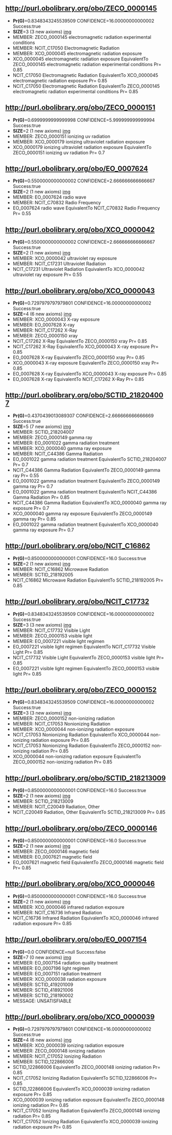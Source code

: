 

## http://purl.obolibrary.org/obo/ZECO_0000145

 * __Pr(G)__=0.8348343245539509 CONFIDENCE=16.00000000000002 Success:true
 * __SIZE__=3 (3 new axioms) 
[img](target/img-ZECO_0000145.png)
 * MEMBER: ZECO_0000145 electromagnetic radiation experimental conditions
 * MEMBER: NCIT_C17050 Electromagnetic Radiation
 * MEMBER: XCO_0000045 electromagnetic radiation exposure
 * XCO_0000045 electromagnetic radiation exposure EquivalentTo ZECO_0000145 electromagnetic radiation experimental conditions Pr= 0.85
 * NCIT_C17050 Electromagnetic Radiation EquivalentTo XCO_0000045 electromagnetic radiation exposure Pr= 0.85
 * NCIT_C17050 Electromagnetic Radiation EquivalentTo ZECO_0000145 electromagnetic radiation experimental conditions Pr= 0.85


## http://purl.obolibrary.org/obo/ZECO_0000151

 * __Pr(G)__=0.6999999999999998 CONFIDENCE=5.999999999999994 Success:true
 * __SIZE__=2 (1 new axioms) 
[img](target/img-ZECO_0000151.png)
 * MEMBER: ZECO_0000151 ionizing uv radiation
 * MEMBER: XCO_0000179 ionizing ultraviolet radiation exposure
 * XCO_0000179 ionizing ultraviolet radiation exposure EquivalentTo ZECO_0000151 ionizing uv radiation Pr= 0.7


## http://purl.obolibrary.org/obo/EO_0007624

 * __Pr(G)__=0.5500000000000002 CONFIDENCE=2.666666666666667 Success:true
 * __SIZE__=2 (1 new axioms) 
[img](target/img-EO_0007624.png)
 * MEMBER: EO_0007624 radio wave
 * MEMBER: NCIT_C70832 Radio Frequency
 * EO_0007624 radio wave EquivalentTo NCIT_C70832 Radio Frequency Pr= 0.55


## http://purl.obolibrary.org/obo/XCO_0000042

 * __Pr(G)__=0.5500000000000002 CONFIDENCE=2.666666666666667 Success:true
 * __SIZE__=2 (1 new axioms) 
[img](target/img-XCO_0000042.png)
 * MEMBER: XCO_0000042 ultraviolet ray exposure
 * MEMBER: NCIT_C17231 Ultraviolet Radiation
 * NCIT_C17231 Ultraviolet Radiation EquivalentTo XCO_0000042 ultraviolet ray exposure Pr= 0.55


## http://purl.obolibrary.org/obo/XCO_0000043

 * __Pr(G)__=0.7297979797979801 CONFIDENCE=16.00000000000002 Success:true
 * __SIZE__=4 (6 new axioms) 
[img](target/img-XCO_0000043.png)
 * MEMBER: XCO_0000043 X-ray exposure
 * MEMBER: EO_0007628 X-ray
 * MEMBER: NCIT_C17262 X-Ray
 * MEMBER: ZECO_0000150 xray
 * NCIT_C17262 X-Ray EquivalentTo ZECO_0000150 xray Pr= 0.85
 * NCIT_C17262 X-Ray EquivalentTo XCO_0000043 X-ray exposure Pr= 0.85
 * EO_0007628 X-ray EquivalentTo ZECO_0000150 xray Pr= 0.85
 * XCO_0000043 X-ray exposure EquivalentTo ZECO_0000150 xray Pr= 0.85
 * EO_0007628 X-ray EquivalentTo XCO_0000043 X-ray exposure Pr= 0.85
 * EO_0007628 X-ray EquivalentTo NCIT_C17262 X-Ray Pr= 0.85


## http://purl.obolibrary.org/obo/SCTID_218204007

 * __Pr(G)__=0.4370439013089307 CONFIDENCE=2.666666666666669 Success:true
 * __SIZE__=5 (7 new axioms) 
[img](target/img-SCTID_218204007.png)
 * MEMBER: SCTID_218204007
 * MEMBER: ZECO_0000149 gamma ray
 * MEMBER: EO_0001022 gamma radiation treatment
 * MEMBER: XCO_0000040 gamma ray exposure
 * MEMBER: NCIT_C44386 Gamma Radiation
 * EO_0001022 gamma radiation treatment EquivalentTo SCTID_218204007 Pr= 0.7
 * NCIT_C44386 Gamma Radiation EquivalentTo ZECO_0000149 gamma ray Pr= 0.55
 * EO_0001022 gamma radiation treatment EquivalentTo ZECO_0000149 gamma ray Pr= 0.7
 * EO_0001022 gamma radiation treatment EquivalentTo NCIT_C44386 Gamma Radiation Pr= 0.85
 * NCIT_C44386 Gamma Radiation EquivalentTo XCO_0000040 gamma ray exposure Pr= 0.7
 * XCO_0000040 gamma ray exposure EquivalentTo ZECO_0000149 gamma ray Pr= 0.85
 * EO_0001022 gamma radiation treatment EquivalentTo XCO_0000040 gamma ray exposure Pr= 0.7


## http://purl.obolibrary.org/obo/NCIT_C16862

 * __Pr(G)__=0.8500000000000001 CONFIDENCE=16.0 Success:true
 * __SIZE__=2 (1 new axioms) 
[img](target/img-NCIT_C16862.png)
 * MEMBER: NCIT_C16862 Microwave Radiation
 * MEMBER: SCTID_218192005
 * NCIT_C16862 Microwave Radiation EquivalentTo SCTID_218192005 Pr= 0.85


## http://purl.obolibrary.org/obo/NCIT_C17732

 * __Pr(G)__=0.8348343245539509 CONFIDENCE=16.00000000000002 Success:true
 * __SIZE__=3 (3 new axioms) 
[img](target/img-NCIT_C17732.png)
 * MEMBER: NCIT_C17732 Visible Light
 * MEMBER: ZECO_0000153 visible light
 * MEMBER: EO_0007221 visible light regimen
 * EO_0007221 visible light regimen EquivalentTo NCIT_C17732 Visible Light Pr= 0.85
 * NCIT_C17732 Visible Light EquivalentTo ZECO_0000153 visible light Pr= 0.85
 * EO_0007221 visible light regimen EquivalentTo ZECO_0000153 visible light Pr= 0.85


## http://purl.obolibrary.org/obo/ZECO_0000152

 * __Pr(G)__=0.8348343245539509 CONFIDENCE=16.00000000000002 Success:true
 * __SIZE__=3 (3 new axioms) 
[img](target/img-ZECO_0000152.png)
 * MEMBER: ZECO_0000152 non-ionizing radiation
 * MEMBER: NCIT_C17053 Nonionizing Radiation
 * MEMBER: XCO_0000044 non-ionizing radiation exposure
 * NCIT_C17053 Nonionizing Radiation EquivalentTo XCO_0000044 non-ionizing radiation exposure Pr= 0.85
 * NCIT_C17053 Nonionizing Radiation EquivalentTo ZECO_0000152 non-ionizing radiation Pr= 0.85
 * XCO_0000044 non-ionizing radiation exposure EquivalentTo ZECO_0000152 non-ionizing radiation Pr= 0.85


## http://purl.obolibrary.org/obo/SCTID_218213009

 * __Pr(G)__=0.8500000000000001 CONFIDENCE=16.0 Success:true
 * __SIZE__=2 (1 new axioms) 
[img](target/img-SCTID_218213009.png)
 * MEMBER: SCTID_218213009
 * MEMBER: NCIT_C20049 Radiation, Other
 * NCIT_C20049 Radiation, Other EquivalentTo SCTID_218213009 Pr= 0.85


## http://purl.obolibrary.org/obo/ZECO_0000146

 * __Pr(G)__=0.8500000000000001 CONFIDENCE=16.0 Success:true
 * __SIZE__=2 (1 new axioms) 
[img](target/img-ZECO_0000146.png)
 * MEMBER: ZECO_0000146 magnetic field
 * MEMBER: EO_0007621 magnetic field
 * EO_0007621 magnetic field EquivalentTo ZECO_0000146 magnetic field Pr= 0.85


## http://purl.obolibrary.org/obo/XCO_0000046

 * __Pr(G)__=0.8500000000000001 CONFIDENCE=16.0 Success:true
 * __SIZE__=2 (1 new axioms) 
[img](target/img-XCO_0000046.png)
 * MEMBER: XCO_0000046 infrared radiation exposure
 * MEMBER: NCIT_C16736 Infrared Radiation
 * NCIT_C16736 Infrared Radiation EquivalentTo XCO_0000046 infrared radiation exposure Pr= 0.85


## http://purl.obolibrary.org/obo/EO_0007154

 * __Pr(G)__=0.0 CONFIDENCE=null Success:false
 * __SIZE__=7 (0 new axioms) 
[img](target/img-EO_0007154.png)
 * MEMBER: EO_0007154 radiation quality treatment
 * MEMBER: EO_0007196 light regimen
 * MEMBER: EO_0007151 radiation treatment
 * MEMBER: XCO_0000038 radiation exposure
 * MEMBER: SCTID_419201009
 * MEMBER: SCTID_418921006
 * MEMBER: SCTID_218190002
 * MESSAGE: UNSATISFIABLE


## http://purl.obolibrary.org/obo/XCO_0000039

 * __Pr(G)__=0.7297979797979801 CONFIDENCE=16.00000000000002 Success:true
 * __SIZE__=4 (6 new axioms) 
[img](target/img-XCO_0000039.png)
 * MEMBER: XCO_0000039 ionizing radiation exposure
 * MEMBER: ZECO_0000148 ionizing radiation
 * MEMBER: NCIT_C17052 Ionizing Radiation
 * MEMBER: SCTID_122866006
 * SCTID_122866006 EquivalentTo ZECO_0000148 ionizing radiation Pr= 0.85
 * NCIT_C17052 Ionizing Radiation EquivalentTo SCTID_122866006 Pr= 0.85
 * SCTID_122866006 EquivalentTo XCO_0000039 ionizing radiation exposure Pr= 0.85
 * XCO_0000039 ionizing radiation exposure EquivalentTo ZECO_0000148 ionizing radiation Pr= 0.85
 * NCIT_C17052 Ionizing Radiation EquivalentTo ZECO_0000148 ionizing radiation Pr= 0.85
 * NCIT_C17052 Ionizing Radiation EquivalentTo XCO_0000039 ionizing radiation exposure Pr= 0.85
